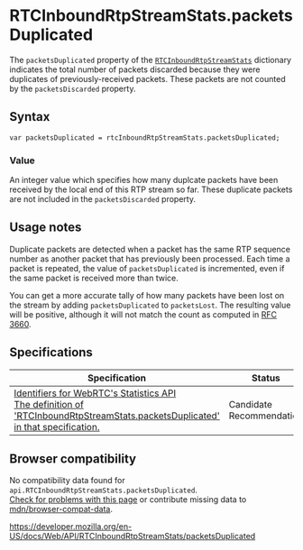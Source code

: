 # RTCInboundRtpStreamStats.packetsDuplicated

The `packetsDuplicated` property of the [`RTCInboundRtpStreamStats`](../rtcinboundrtpstreamstats) dictionary indicates the total number of packets discarded because they were duplicates of previously-received packets. These packets are not counted by the <span class="page-not-created">`packetsDiscarded`</span> property.

## Syntax

    var packetsDuplicated = rtcInboundRtpStreamStats.packetsDuplicated;

### Value

An integer value which specifies how many duplcate packets have been received by the local end of this RTP stream so far. These duplicate packets are not included in the <span class="page-not-created">`packetsDiscarded`</span> property.

## Usage notes

Duplicate packets are detected when a packet has the same RTP sequence number as another packet that has previously been processed. Each time a packet is repeated, the value of `packetsDuplicated` is incremented, even if the same packet is received more than twice.

You can get a more accurate tally of how many packets have been lost on the stream by adding `packetsDuplicated` to <span class="page-not-created">`packetsLost`</span>. The resulting value will be positive, although it will not match the count as computed in [RFC 3660](https://tools.ietf.org/html/rfc3660).

## Specifications

<table><thead><tr class="header"><th>Specification</th><th>Status</th><th>Comment</th></tr></thead><tbody><tr class="odd"><td><a href="https://w3c.github.io/webrtc-stats/#dom-rtcinboundrtpstreamstats-packetsduplicated">Identifiers for WebRTC's Statistics API<br />
<span class="small">The definition of 'RTCInboundRtpStreamStats.packetsDuplicated' in that specification.</span></a></td><td><span class="spec-cr">Candidate Recommendation</span></td><td>Initial definition.</td></tr></tbody></table>

## Browser compatibility

No compatibility data found for `api.RTCInboundRtpStreamStats.packetsDuplicated`.  
[Check for problems with this page](#on-github) or contribute missing data to [mdn/browser-compat-data](https://github.com/mdn/browser-compat-data).

<a href="https://developer.mozilla.org/en-US/docs/Web/API/RTCInboundRtpStreamStats/packetsDuplicated" class="_attribution-link">https://developer.mozilla.org/en-US/docs/Web/API/RTCInboundRtpStreamStats/packetsDuplicated</a>
